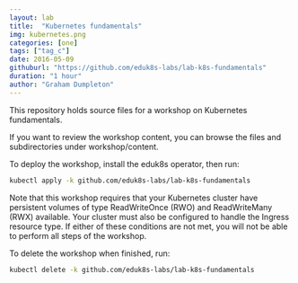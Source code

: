 ```yaml
---
layout: lab
title:  "Kubernetes fundamentals"
img: kubernetes.png
categories: [one]
tags: ["tag_c"]
date: 2016-05-09
githuburl: "https://github.com/eduk8s-labs/lab-k8s-fundamentals"
duration: "1 hour"
author: "Graham Dumpleton"
---
```

This repository holds source files for a workshop on Kubernetes fundamentals.

If you want to review the workshop content, you can browse the files and subdirectories under workshop/content.

To deploy the workshop, install the eduk8s operator, then run:

```bash 
kubectl apply -k github.com/eduk8s-labs/lab-k8s-fundamentals
```

Note that this workshop requires that your Kubernetes cluster have persistent volumes of type ReadWriteOnce (RWO) and ReadWriteMany (RWX) available. Your cluster must also be configured to handle the Ingress resource type. If either of these conditions are not met, you will not be able to perform all steps of the workshop.

To delete the workshop when finished, run:

```bash
kubectl delete -k github.com/eduk8s-labs/lab-k8s-fundamentals
```
